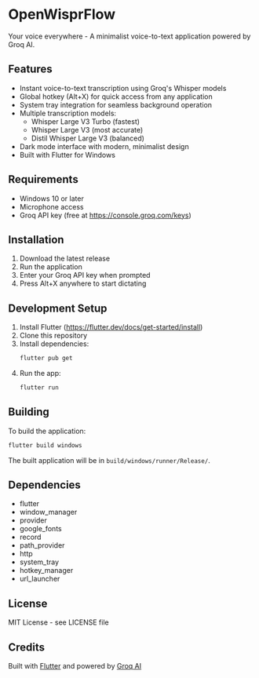 # OpenWisprFlow

Your voice everywhere - A minimalist voice-to-text application powered by Groq AI.

## Features

- Instant voice-to-text transcription using Groq's Whisper models
- Global hotkey (Alt+X) for quick access from any application
- System tray integration for seamless background operation
- Multiple transcription models:
  - Whisper Large V3 Turbo (fastest)
  - Whisper Large V3 (most accurate)
  - Distil Whisper Large V3 (balanced)
- Dark mode interface with modern, minimalist design
- Built with Flutter for Windows

## Requirements

- Windows 10 or later
- Microphone access
- Groq API key (free at https://console.groq.com/keys)

## Installation

1. Download the latest release
2. Run the application
3. Enter your Groq API key when prompted
4. Press Alt+X anywhere to start dictating

## Development Setup

1. Install Flutter (https://flutter.dev/docs/get-started/install)
2. Clone this repository
3. Install dependencies:
   ```bash
   flutter pub get
   ```
4. Run the app:
   ```bash
   flutter run
   ```

## Building

To build the application:

```bash
flutter build windows
```

The built application will be in `build/windows/runner/Release/`.

## Dependencies

- flutter
- window_manager
- provider
- google_fonts
- record
- path_provider
- http
- system_tray
- hotkey_manager
- url_launcher

## License

MIT License - see LICENSE file

## Credits

Built with [Flutter](https://flutter.dev) and powered by [Groq AI](https://groq.com)
